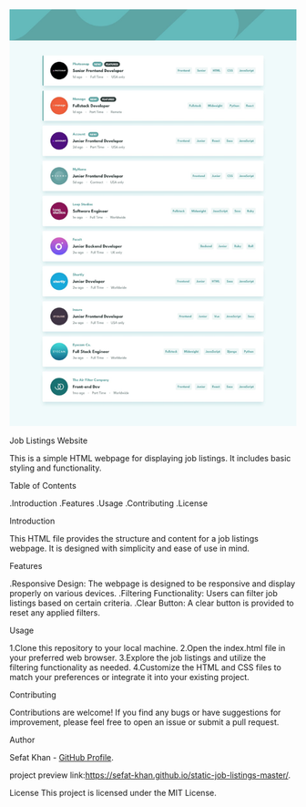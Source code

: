 <img src="design/desktop-design.jpg" alt="" />

Job Listings Website

This is a simple HTML webpage for displaying job listings. It includes basic styling and functionality.

Table of Contents

.Introduction
.Features
.Usage
.Contributing
.License

Introduction

This HTML file provides the structure and content for a job listings webpage. It is designed with simplicity and ease of use in mind.

Features

.Responsive Design: The webpage is designed to be responsive and display properly on various devices.
.Filtering Functionality: Users can filter job listings based on certain criteria.
.Clear Button: A clear button is provided to reset any applied filters.

Usage

1.Clone this repository to your local machine.
2.Open the index.html file in your preferred web browser.
3.Explore the job listings and utilize the filtering functionality as needed.
4.Customize the HTML and CSS files to match your preferences or integrate it into your existing project.

Contributing

Contributions are welcome! If you find any bugs or have suggestions for improvement, please feel free to open an issue or submit a pull request.

Author

Sefat Khan - [GitHub Profile](https://github.com/Sefat-Khan).

project preview link:https://sefat-khan.github.io/static-job-listings-master/.

License
This project is licensed under the MIT License.
